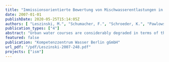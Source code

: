 ```yaml
---
title: "Immissionsorientierte Bewertung von Mischwasserentlastungen in Tieflandflüssen"
date: 2007-01-01
publishDate: 2020-05-25T15:14:05Z
authors: [ "Leszinski, M.", "Schumacher, F.", "Schroeder, K.", "Pawlowsky-Reusing, E.", "Heinzmann, B." ]
publication_types: ["4"]
abstract: "Urban water courses are considerably degraded in terms of their hydrology, riparian and channel morphology, substrate heterogeneity and habitat features as well as water and sediment quality. In addition, the combined sewer overflows and the ecotoxicological impacts of its components lead to a change of the physical-chemical and microbial mass balance affecting the biocenoses of higher trophic levels. Combined sewer overflows are therefore an additional stress to the ecological status of the urban course of the River Spree and of its channels, which is damaged already by both preload and background load of the aquatic environment. With regard to the assessment of the ecological water status, the European Water Framework Directives gives priority to the aquatic biocenoses in their capacity as ecological quality parameters. Against this background, an immission-oriented approach for the assessment of combined sewer overflows has to describe also their impacts on the biocenoses of the macrozoobenthos, the fish fauna, the macrophytes and the phytoplancton. These biocenoses are protected against the harmful impacts resulting from CSO only if the modification of their physical and chemical environment is avoided or reduced to an ecologically tolerable level respectively. In case that unfavourable impacts cannot be completely eliminated, the degree of impairment and the number of damaging CSO discharge events, which appear to be acceptable, should be defined. The present study is based on the bibliographic study „ Impact of urban use on the mass balance and the biocoenosis of lowland rivers under special consideration of combined sewer overflows” and deals with the assessment of CSO impacts on the ecological situation of the urban Spree and the channels (Cyprinid water bodies). In general, the immissionoriented assessment of CSO impact on the biocenoses (macrozoobenthos, fish fauna) requires the observation of the intensity, duration and frequency of occurrence of the individual events based on the assumption that, due to the background pollution, top priority is currently given to the acute CSO impacts. Requirements for the protection of aquatic biocenoses are developed with regard to the target parameters oxygen and ammonium/ammoniac and ecological tolerances of the biocenotic subjects of protection, which are strongest influenced by CSO. Initially, it is discussed to what extent the already existing results from laboratory investigations can be transferred to field situations. Next to the commonly accepted threshold values for oxygen concentrations during continuous persistent loads, particular requirements for the oxygen balance in case of peak loads are formulated."
featured: false
publication: "Kompetenzzentrum Wasser Berlin gGmbH"
url_pdf: "/pdf/Leszinski-2007-248.pdf"
projects: ["ism"]
---
```


